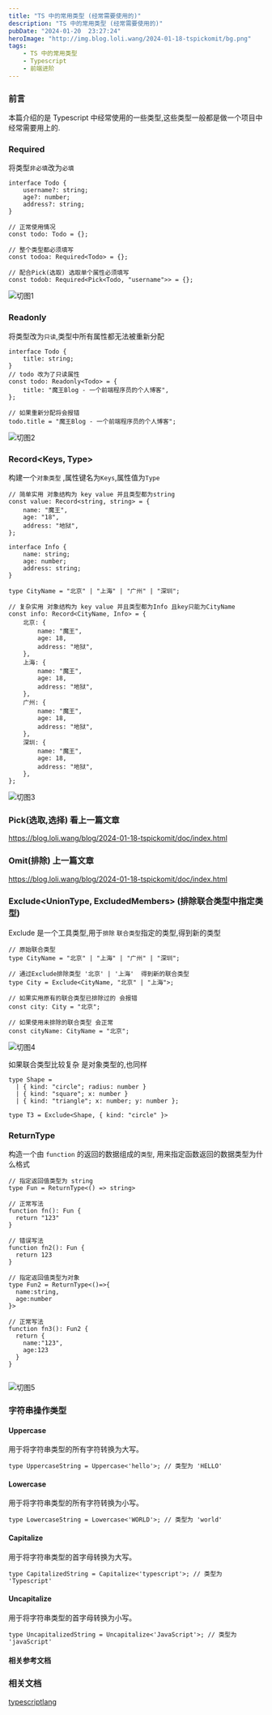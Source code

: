 ```yaml
---
title: "TS 中的常用类型 (经常需要使用的)"
description: "TS 中的常用类型 (经常需要使用的)"
pubDate: "2024-01-20  23:27:24"
heroImage: "http://img.blog.loli.wang/2024-01-18-tspickomit/bg.png"
tags:
    - TS 中的常用类型
    - Typescript
    - 前端进阶
---
```


### 前言

本篇介绍的是 Typescript 中经常使用的一些类型,这些类型一般都是做一个项目中经常需要用上的.

### Required<Type>

将类型`非必填`改为`必填`

```tsx
interface Todo {
    username?: string;
    age?: number;
    address?: string;
}

// 正常使用情况
const todo: Todo = {};

// 整个类型都必须填写
const todoa: Required<Todo> = {};

// 配合Pick(选取) 选取单个属性必须填写
const todob: Required<Pick<Todo, "username">> = {};
```

![切图1](http://img.blog.loli.wang/2024-01-20-typescriptUitls/01.png)

### Readonly<Type>

将类型改为`只读`,类型中所有属性都无法被重新分配

```tsx
interface Todo {
    title: string;
}
// todo 改为了只读属性
const todo: Readonly<Todo> = {
    title: "魔王Blog - 一个前端程序员的个人博客",
};

// 如果重新分配将会报错
todo.title = "魔王Blog - 一个前端程序员的个人博客";
```

![切图2](http://img.blog.loli.wang/2024-01-20-typescriptUitls/02.png)

### Record<Keys, Type>

构建一个`对象类型` ,属性键名为`Keys`,属性值为`Type`

```tsx
// 简单实用 对象结构为 key value 并且类型都为string
const value: Record<string, string> = {
    name: "魔王",
    age: "18",
    address: "地狱",
};

interface Info {
    name: string;
    age: number;
    address: string;
}

type CityName = "北京" | "上海" | "广州" | "深圳";

// 复杂实用 对象结构为 key value 并且类型都为Info 且key只能为CityName
const info: Record<CityName, Info> = {
    北京: {
        name: "魔王",
        age: 18,
        address: "地狱",
    },
    上海: {
        name: "魔王",
        age: 18,
        address: "地狱",
    },
    广州: {
        name: "魔王",
        age: 18,
        address: "地狱",
    },
    深圳: {
        name: "魔王",
        age: 18,
        address: "地狱",
    },
};
```

![切图3](http://img.blog.loli.wang/2024-01-20-typescriptUitls/03.png)

### Pick(选取,选择) 看上一篇文章

https://blog.loli.wang/blog/2024-01-18-tspickomit/doc/index.html

### Omit(排除) 上一篇文章

https://blog.loli.wang/blog/2024-01-18-tspickomit/doc/index.html

### Exclude<UnionType, ExcludedMembers> (排除联合类型中指定类型)

Exclude 是一个工具类型,用于`排除` `联合类型`指定的类型,得到新的类型

```tsx
// 原始联合类型
type CityName = "北京" | "上海" | "广州" | "深圳";

// 通过Exclude排除类型 '北京' | '上海'  得到新的联合类型
type City = Exclude<CityName, "北京" | "上海">;

// 如果实用原有的联合类型已排除过的 会报错
const city: City = "北京";

// 如果使用未排除的联合类型 会正常
const cityName: CityName = "北京";
```

![切图4](http://img.blog.loli.wang/2024-01-20-typescriptUitls/04.png)

如果联合类型比较复杂 是对象类型的,也同样

```tsx
type Shape =
  | { kind: "circle"; radius: number }
  | { kind: "square"; x: number }
  | { kind: "triangle"; x: number; y: number };
 
type T3 = Exclude<Shape, { kind: "circle" }>
```

### ReturnType<Type>

构造一个由 `function` 的返回的数据组成的`类型`, 用来指定函数返回的数据类型为什么格式

```tsx
// 指定返回值类型为 string
type Fun = ReturnType<() => string>

// 正常写法
function fn(): Fun {
  return "123"
}

// 错误写法
function fn2(): Fun {
  return 123
}

// 指定返回值类型为对象
type Fun2 = ReturnType<()=>{
  name:string,
  age:number
}>

// 正常写法
function fn3(): Fun2 {
  return {
    name:"123",
    age:123
  }
}


```


![切图5](http://img.blog.loli.wang/2024-01-20-typescriptUitls/05.png)


### 字符串操作类型

#### Uppercase<StringType> 

用于将字符串类型的所有字符转换为大写。

```tsx
type UppercaseString = Uppercase<'hello'>; // 类型为 'HELLO'
```

#### Lowercase<StringType>
用于将字符串类型的所有字符转换为小写。


```tsx
type LowercaseString = Lowercase<'WORLD'>; // 类型为 'world'
```


#### Capitalize<StringType>

用于将字符串类型的首字母转换为大写。

```tsx
type CapitalizedString = Capitalize<'typescript'>; // 类型为 'Typescript'
```

#### Uncapitalize<StringType>

用于将字符串类型的首字母转换为小写。

```tsx
type UncapitalizedString = Uncapitalize<'JavaScript'>; // 类型为 'javaScript'

```


#### 相关参考文档



### 相关文档

[typescriptlang](https://www.typescriptlang.org/docs/handbook/utility-types.html#omittype-keys)